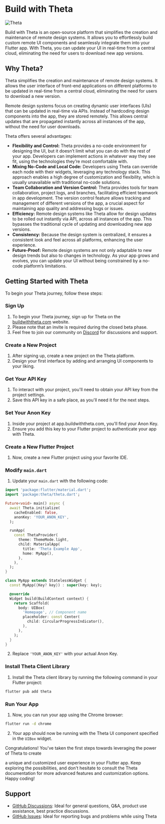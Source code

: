 # Build with Theta

![Theta](https://github.com/buildwiththeta/buildwiththeta/assets/49411143/ec0a50fc-e946-4750-95c5-1af84776f461)

Build with Theta is an open-source platform that simplifies the creation and maintenance of remote design systems. It allows you to effortlessly build custom remote UI components and seamlessly integrate them into your Flutter app. With Theta, you can update your UI in real-time from a central cloud, eliminating the need for users to download new app versions.

## Why Theta?

Theta simplifies the creation and maintenance of remote design systems. It allows the user interface of front-end applications on different platforms to be updated in real-time from a central cloud, eliminating the need for users to download a new version. 

Remote design systems focus on creating dynamic user interfaces (UIs) that can be updated in real-time via APIs. Instead of hardcoding design components into the app, they are stored remotely. This allows central updates that are propagated instantly across all instances of the app, without the need for user downloads.

Theta offers several advantages:

- **Flexibility and Control:** Theta provides a no-code environment for designing the UI, but it doesn’t limit what you can do with the rest of your app. Developers can implement actions in whatever way they see fit, using the technologies they’re most comfortable with.
- **Mixing No-Code and Local Code:** Developers using Theta can override each node with their widgets, leveraging any technology stack. This approach enables a high degree of customization and flexibility, which is usually unavailable with traditional no-code solutions.
- **Team Collaboration and Version Control:** Theta provides tools for team collaboration, project logs, and branches, facilitating efficient teamwork in app development. The version control feature allows tracking and management of different versions of the app, a crucial aspect for maintaining app quality and addressing bugs or issues.
- **Efficiency:** Remote design systems like Theta allow for design updates to be rolled out instantly via API, across all instances of the app. This bypasses the traditional cycle of updating and downloading new app versions.
- **Consistency:** Because the design system is centralized, it ensures a consistent look and feel across all platforms, enhancing the user experience.
- **Future-Proof:** Remote design systems are not only adaptable to new design trends but also to changes in technology. As your app grows and evolves, you can update your UI without being constrained by a no-code platform’s limitations.

## Getting Started with Theta

To begin your Theta journey, follow these steps:

### Sign Up

1. To begin your Theta journey, sign up for Theta on the [buildwiththeta.com](https://buildwiththeta.com) website.
2. Please note that an invite is required during the closed beta phase.
3. Feel free to join our community on [Discord](https://discord.com/invite/xNgDkZ2g6w) for discussions and support.

### Create a New Project

1. After signing up, create a new project on the Theta platform.
2. Design your first interface by adding and arranging UI components to your liking.

### Get Your API Key

1. To interact with your project, you'll need to obtain your API key from the project settings.
2. Save this API key in a safe place, as you'll need it for the next steps.

### Set Your Anon Key

1. Inside your project at app.buildwiththeta.com, you'll find your Anon Key.
2. Ensure you add this key to your Flutter project to authenticate your app with Theta.

### Create a New Flutter Project

1. Now, create a new Flutter project using your favorite IDE.

### Modify `main.dart`

1. Update your `main.dart` with the following code:

```dart
import 'package:flutter/material.dart';
import 'package:theta/theta.dart';

Future<void> main() async {
  await Theta.initialize(
    cacheEnabled: false,
    anonKey: 'YOUR_ANON_KEY',
  );

  runApp(
    const ThetaProvider(
      theme: ThemeMode.light,
      child: MaterialApp(
        title: 'Theta Example App',
        home: MyApp(),
      ),
    ),
  );
}

class MyApp extends StatelessWidget {
  const MyApp({Key? key}) : super(key: key);

  @override
  Widget build(BuildContext context) {
    return Scaffold(
      body: UIBox(
        'Homepage', // Component name
        placeholder: const Center(
          child: CircularProgressIndicator(),
        ),
      ),
    );
  }
}
```

2. Replace `'YOUR_ANON_KEY'` with your actual Anon Key.

### Install Theta Client Library

1. Install the Theta client library by running the following command in your Flutter project:

```bash
flutter pub add theta
```

### Run Your App

1. Now, you can run your app using the Chrome browser:

```bash
flutter run -d chrome
```

2. Your app should now be running with the Theta UI component specified in the `UIBox` widget.

Congratulations! You've taken the first steps towards leveraging the power of Theta to create

 a unique and customized user experience in your Flutter app. Keep exploring the possibilities, and don't hesitate to consult the Theta documentation for more advanced features and customization options. Happy coding!

## Support

- [GitHub Discussions](https://github.com/buildwiththeta/buildwiththeta/discussions): Ideal for general questions, Q&A, product use assistance, best practice discussions.
- [GitHub Issues](https://github.com/buildwiththeta/buildwiththeta/issues): Ideal for reporting bugs and problems while using Theta

